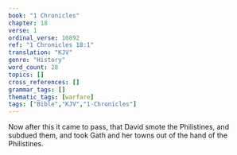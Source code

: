 ```yaml
---
book: "1 Chronicles"
chapter: 18
verse: 1
ordinal_verse: 10892
ref: "1 Chronicles 18:1"
translation: "KJV"
genre: "History"
word_count: 28
topics: []
cross_references: []
grammar_tags: []
thematic_tags: [warfare]
tags: ["Bible","KJV","1-Chronicles"]
---
```

Now after this it came to pass, that David smote the Philistines, and subdued them, and took Gath and her towns out of the hand of the Philistines.

